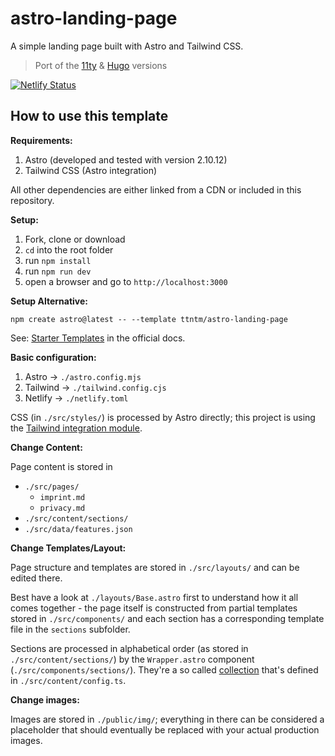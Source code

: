 # astro-landing-page

A simple landing page built with Astro and Tailwind CSS.

> Port of the [11ty](https://github.com/ttntm/11ty-landing-page) & [Hugo](https://github.com/ttntm/hugo-landing-page) versions

[![Netlify Status](https://api.netlify.com/api/v1/badges/653a4eb1-32e8-43e6-bacd-c61c4b154ad1/deploy-status)](https://app.netlify.com/sites/awesomestro/deploys)

## How to use this template

**Requirements:**

1. Astro (developed and tested with version 2.10.12)
2. Tailwind CSS (Astro integration)

All other dependencies are either linked from a CDN or included in this repository.

**Setup:**

1. Fork, clone or download
2. `cd` into the root folder
3. run `npm install`
4. run `npm run dev`
5. open a browser and go to `http://localhost:3000`

**Setup Alternative:**

`npm create astro@latest -- --template ttntm/astro-landing-page`

See: [Starter Templates](https://docs.astro.build/en/install/auto/#starter-templates) in the official docs.

**Basic configuration:**

1. Astro -> `./astro.config.mjs`
2. Tailwind -> `./tailwind.config.cjs`
3. Netlify -> `./netlify.toml`

CSS (in `./src/styles/`) is processed by Astro directly; this project is using the [Tailwind integration module](https://docs.astro.build/en/guides/integrations-guide/tailwind/).

**Change Content:**

Page content is stored in

- `./src/pages/`
  - `imprint.md`
  - `privacy.md`
- `./src/content/sections/`
- `./src/data/features.json`

**Change Templates/Layout:**

Page structure and templates are stored in `./src/layouts/` and can be edited there.

Best have a look at `./layouts/Base.astro` first to understand how it all comes together - the page itself is constructed from partial templates stored in `./src/components/` and each section has a corresponding template file in the `sections` subfolder.

Sections are processed in alphabetical order (as stored in `./src/content/sections/`) by the `Wrapper.astro` component (`./src/components/sections/`). They're a so called [collection](https://github.com/ttntm/astro-landing-page) that's defined in `./src/content/config.ts`.

**Change images:**

Images are stored in `./public/img/`; everything in there can be considered a placeholder that should eventually be replaced with your actual production images.

